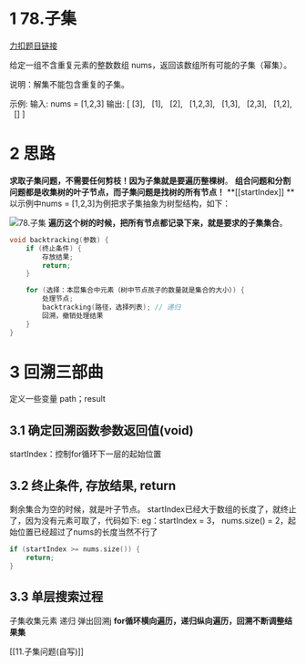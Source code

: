 # 1 78.子集

[力扣题目链接](https://leetcode-cn.com/problems/subsets/)

给定一组不含重复元素的整数数组 nums，返回该数组所有可能的子集（幂集）。

说明：解集不能包含重复的子集。

示例: 输入: nums = [1,2,3] 输出: [ [3],   [1],   [2],   [1,2,3],   [1,3],   [2,3],   [1,2],   [] ]

# 2 思路
**求取子集问题，不需要任何剪枝！因为子集就是要遍历整棵树**。
**组合问题和分割问题都是收集树的叶子节点，而子集问题是找树的所有节点！**
**[[startIndex]]
**以示例中nums = [1,2,3]为例把求子集抽象为树型结构，如下：

![78.子集](https://img-blog.csdnimg.cn/202011232041348.png)
**遍历这个树的时候，把所有节点都记录下来，就是要求的子集集合**。



```cpp
void backtracking(参数) {
    if (终止条件) {
        存放结果;
        return;
    }

    for (选择：本层集合中元素（树中节点孩子的数量就是集合的大小）) {
        处理节点;
        backtracking(路径，选择列表); // 递归
        回溯，撤销处理结果
    }
}
```
# 3 回溯三部曲

定义一些变量
path；result
## 3.1 确定回溯函数参数返回值(void)
startIndex：控制for循环下一层的起始位置
## 3.2 终止条件, 存放结果, return
剩余集合为空的时候，就是叶子节点。
startIndex已经大于数组的长度了，就终止了，因为没有元素可取了，代码如下:
eg：startIndex = 3， nums.size() = 2，起始位置已经超过了nums的长度当然不行了

```cpp
if (startIndex >= nums.size()) {
    return;
}
```
## 3.3 单层搜索过程
子集收集元素
递归
弹出回溯j
**for循环横向遍历，递归纵向遍历，回溯不断调整结果集**

[[11.子集问题(自写)]]

